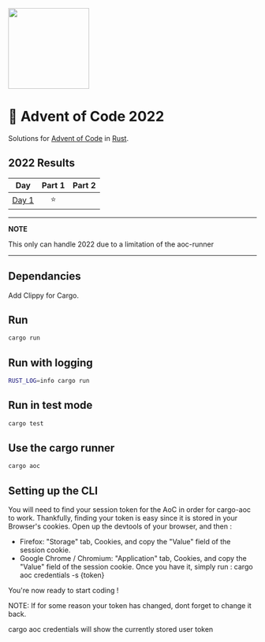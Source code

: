 <img src="./.assets/christmas_ferris.png" width="164">

# 🎄 Advent of Code 2022

Solutions for [Advent of Code](https://adventofcode.com/) in [Rust](https://www.rust-lang.org/).

<!--- advent_readme_stars table --->
## 2022 Results

| Day | Part 1 | Part 2 |
| :---: | :---: | :---: |
| [Day 1](https://adventofcode.com/2022/day/1) | ⭐ |   |
<!--- advent_readme_stars table --->
---
**NOTE**

This only can handle 2022 due to a limitation of the aoc-runner

---
## Dependancies

Add Clippy for Cargo.

## Run

```bash
cargo run
```

## Run with logging

```sh
RUST_LOG=info cargo run
```

## Run in test mode

```sh
cargo test
```

## Use the cargo runner

```sh
cargo aoc
```

## Setting up the CLI

You will need to find your session token for the AoC in order for cargo-aoc to work. Thankfully, finding your token is easy since it is stored in your Browser's cookies. Open up the devtools of your browser, and then :

* Firefox: "Storage" tab, Cookies, and copy the "Value" field of the session cookie.
* Google Chrome / Chromium: "Application" tab, Cookies, and copy the "Value" field of the session cookie.
Once you have it, simply run : cargo aoc credentials -s {token}

You're now ready to start coding !

NOTE: If for some reason your token has changed, dont forget to change it back.

cargo aoc credentials will show the currently stored user token
